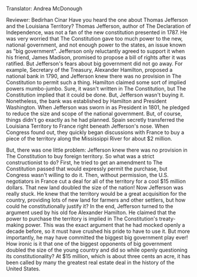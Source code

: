 

Translator: Andrea McDonough

Reviewer: Bedirhan Cinar
Have you heard the one about Thomas Jefferson
and the Louisiana Territory?
Thomas Jefferson, author of The Declaration of Independence,
was not a fan of the new constitution presented in 1787.
He was very worried
that The Constitution gave too much power
to the new, national government,
and not enough power to the states,
an issue known as &quot;big government&quot;.
Jefferson only reluctantly agreed to support it
when his friend, James Madison,
promised to propose a bill of rights after it was ratified.
But Jefferson&#39;s fears about big government did not go away.
For example, Secretary of the Treasury, Alexander Hamilton,
proposed a national bank in 1790,
and Jefferson knew there was no provision in The Constitution
to permit such a thing.
Hamilton claimed some sort of implied powers mumbo-jumbo.
Sure, it wasn&#39;t written in The Constitution,
but The Constitution implied that it could be done.
But, Jefferson wasn&#39;t buying it.
Nonetheless, the bank was established
by Hamilton and President Washington.
When Jefferson was sworn in as President in 1801,
he pledged to reduce the size and scope
of the national government.
But, of course, things didn&#39;t go exactly as he had planned.
Spain secretly transferred the Louisiana Territory to France
right beneath Jefferson&#39;s nose.
When Congress found out,
they quickly began discussions with France
to buy a piece of the territory
along the Mississippi River for about $2 million.

But, there was one little problem:
Jefferson knew there was no provision
in The Constitution to buy foreign territory.
So what was a strict constructionist to do?
First, he tried to get an amendment to The Constitution passed
that would expressly permit the purchase,
but Congress wasn&#39;t willing to do it.
Then, without permission, the U.S. negotiators in France
cut a deal for all of the territory
for a cool $15 million dollars.
That new land doubled the size of the nation!
Now Jefferson was really stuck.
He knew that the territory would be a great acquisition for the country,
providing lots of new land for farmers and other settlers,
but how could he constitutionally justify it?
In the end, Jefferson turned to the argument
used by his old foe Alexander Hamilton.
He claimed that the power to purchase the territory
is implied in The Constitution&#39;s treaty-making power.
This was the exact argument
that he had mocked openly a decade before,
so it must have crushed his pride to have to use it.
But more importantly,
he may have committed the biggest big government play ever!
How ironic is it
that one of the biggest opponents of big government
doubled the size of the young country
and did so while openly questioning its constitutionality?
At $15 million,
which is about three cents an acre,
it has been called by many
the greatest real estate deal
in the history of the United States.
